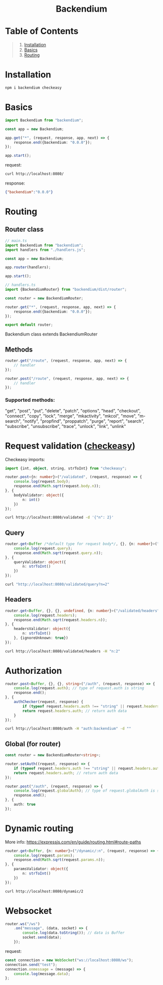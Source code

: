 <h1 align="center">Backendium</h1>

# Table of Contents
> 1. [Installation](#installation)
> 2. [Basics](#basics)
> 3. [Routing](#routing)
# Installation
```bash
npm i backendium checkeasy
```
# Basics
```typescript
import Backendium from "backendium";

const app = new Backendium;

app.get("*", (request, response, app, next) => {
    response.end({backendium: "0.0.0"});
});

app.start();
```
request:
```bash
curl http://localhost:8080/
```
response:
```json
{"backendium":"0.0.0"}
```
# Routing
## Router class
```typescript
// main.ts
import Backendium from "backendium";
import handlers from "./handlers.js";

const app = new Backendium;

app.router(handlers);

app.start();
```
```typescript
// handlers.ts
import {BackendiumRouter} from "backendium/dist/router";

const router = new BackendiumRouter;

router.get("*", (request, response, app, next) => {
    response.end({backendium: "0.0.0"});
});

export default router;
```
Backendium class extends BackendiumRouter
## Methods
```typescript
router.get("/route", (request, response, app, next) => {
    // handler
});

router.post("/route", (request, response, app, next) => {
    // handler
});
```
### Supported methods:
"get", "post", "put", "delete", "patch", "options", "head", "checkout", "connect", "copy", "lock", "merge", "mkactivity", "mkcol", "move", "m-search", "notify", "propfind", "proppatch", "purge", "report", "search", "subscribe", "unsubscribe", "trace", "unlock", "link", "unlink"
# Request validation ([checkeasy](https://github.com/smbwain/checkeasy))
Checkeasy imports:
```typescript
import {int, object, string, strToInt} from "checkeasy";
```
```typescript
router.post<{n: number}>("/validated", (request, response) => {
    console.log(request.body);
    response.end(Math.sqrt(request.body.n));
}, {
    bodyValidator: object({
        n: int()
    })
});
```
```bash
curl http://localhost:8080/validated -d '{"n": 2}'
```
## Query
```typescript
router.get<Buffer /*default type for request body*/, {}, {n: number}>("/validated/query", (request, response) => {
    console.log(request.query);
    response.end(Math.sqrt(request.query.n));
}, {
    queryValidator: object({
        n: strToInt()
    })
});
```
```bash
curl "http://localhost:8080/validated/query?n=2"
```
## Headers
```typescript
router.get<Buffer, {}, {}, undefined, {n: number}>("/validated/headers", (request, response) => {
    console.log(request.headers);
    response.end(Math.sqrt(request.headers.n));
}, {
    headersValidator: object({
        n: strToInt()
    }, {ignoreUnknown: true})
});
```
```bash
curl http://localhost:8080/validated/headers -H "n:2" 
```
# Authorization
```typescript
router.post<Buffer, {}, {}, string>("/auth", (request, response) => {
    console.log(request.auth); // type of request.auth is string
    response.end();
}, {
    authChecker(request, response) {
        if (typeof request.headers.auth !== "string" || request.headers.auth !== "backendium") return null; // auth failed
        return request.headers.auth; // return auth data
    }
});
```
```bash
curl http://localhost:8080/auth -H "auth:backendium" -d ""
```
## Global (for router)
```typescript
const router = new BackendiumRouter<string>;

router.setAuth((request, response) => {
    if (typeof request.headers.auth !== "string" || request.headers.auth !== "backendium") return null; // auth failed
    return request.headers.auth; // return auth data
});

router.post("/auth", (request, response) => {
    console.log(request.globalAuth); // type of request.globalAuth is string
    response.end();
}, {
    auth: true
});
```
# Dynamic routing
More info: https://expressjs.com/en/guide/routing.html#route-paths
```typescript
router.get<Buffer, {n: number}>("/dynamic/:n", (request, response) => {
    console.log(request.params);
    response.end(Math.sqrt(request.params.n));
}, {
    paramsValidator: object({
        n: strToInt()
    })
});
```
```bash
curl http://localhost:8080/dynamic/2
```
# Websocket
```typescript
router.ws("/ws")
    .on("message", (data, socket) => {
        console.log(data.toString()); // data is Buffer
        socket.send(data);
    });
```
request:
```javascript
const connection = new WebSocket("ws://localhost:8080/ws");
connection.send("test");
connection.onmessage = (message) => {
    console.log(message.data);
};
```